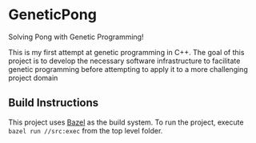 # GeneticPong
Solving Pong with Genetic Programming!

This is my first attempt at genetic programming in C++.
The goal of this project is to develop the necessary software infrastructure to facilitate genetic programming before
attempting to apply it to a more challenging project domain

## Build Instructions
This project uses [Bazel](http://bazel.io) as the build system. To run the project,
execute `bazel run //src:exec` from the top level folder.
